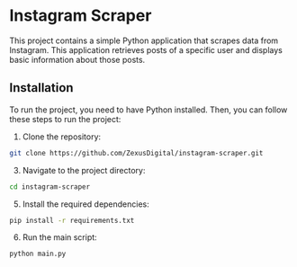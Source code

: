 # Instagram Scraper

This project contains a simple Python application that scrapes data from Instagram. This application retrieves posts of a specific user and displays basic information about those posts.

## Installation

To run the project, you need to have Python installed. Then, you can follow these steps to run the project:

1. Clone the repository:
```bash
git clone https://github.com/ZexusDigital/instagram-scraper.git
```

3. Navigate to the project directory:
```bash
cd instagram-scraper
```

5. Install the required dependencies:
```bash
pip install -r requirements.txt
```

6. Run the main script:
```bash
python main.py
```
